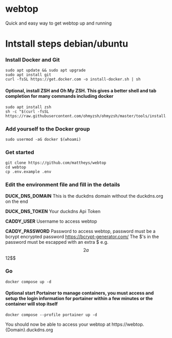# webtop
Quick and easy way to get webtop up and running

# Intstall steps debian/ubuntu

### Install Docker and Git
```
sudo apt update && sudo apt upgrade
sudo apt install git
curl -fsSL https://get.docker.com -o install-docker.sh | sh
```

#### Optional, install ZSH and Oh My ZSH.  This gives a better shell and tab completion for many commands including docker
```
sudo apt install zsh
sh -c "$(curl -fsSL https://raw.githubusercontent.com/ohmyzsh/ohmyzsh/master/tools/install.sh)"
```

### Add yourself to the Docker group
```
sudo usermod -aG docker $(whoami)
```

### Get started
```
git clone https://github.com/mattheys/webtop
cd webtop
cp .env.example .env
```

### Edit the environment file and fill in the details

**DUCK_DNS_DOMAIN** This is the duckdns domain without the duckdns.org on the end

**DUCK_DNS_TOKEN** Your duckdns Api Token

**CADDY_USER** Username to access webtop

**CADDY_PASSWORD** Password to access webtop, password must be a bcrypt encrypted password https://bcrypt-generator.com/  The $'s in the password must be escapped with an extra $ e.g. $$2a$$12$$

### Go
```
docker compose up -d
```

#### Optional start Portainer to manage containers, you must access and setup the login information for portainer within a few minutes or the container will stop itself
```
docker compose --profile portainer up -d
```

You should now be able to access your webtop at https://webtop.{Domain}.duckdns.org
